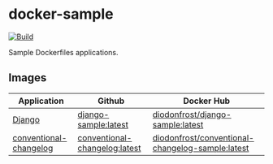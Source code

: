 # docker-sample

[![Build](https://github.com/diodonfrost/docker-sample/actions/workflows/build.yml/badge.svg)](https://github.com/diodonfrost/docker-sample/actions/workflows/build.yml)

Sample Dockerfiles applications.

## Images

| Application                                      | Github                            | Docker Hub                                             |
| ------------------------------------------------ | --------------------------------- | ------------------------------------------------------ |
| [Django][Django]                                 | [django-sample:latest][]          | [diodonfrost/django-sample:latest][]                   |
| [conventional-changelog][conventional-changelog] | [conventional-changelog:latest][] | [diodonfrost/conventional-changelog-sample:latest][]   |


[Django]: https://www.djangoproject.com/
[conventional-changelog]: https://github.com/conventional-changelog/conventional-changelog/tree/master/packages/conventional-changelog-cli

[django-sample:latest]: https://github.com/diodonfrost/docker-sample/blob/master/django/Dockerfile.django-latest
[conventional-changelog:latest]: https://github.com/diodonfrost/docker-sample/blob/master/conventional-changelog/Dockerfile.conventional-changelog-latest

[diodonfrost/django-sample:latest]: https://hub.docker.com/r/diodonfrost/django-sample
[diodonfrost/conventional-changelog-sample:latest]: https://hub.docker.com/r/diodonfrost/conventional-changelog-sample
